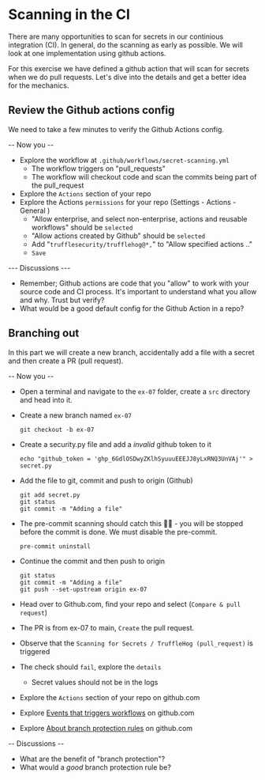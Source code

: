 # Scanning in the CI

There are many opportunities to scan for secrets in our continious integration (CI). In general, do the scanning as early as possible. We will look at one implementation using github actions.

For this exercise we have defined a github action that will scan for secrets when we do pull requests. Let's dive into the details and get a better idea for the mechanics.

## Review the Github actions config

We need to take a few minutes to verify the Github Actions config.

-- Now you --

- Explore the workflow at `.github/workflows/secret-scanning.yml`
  - The workflow triggers on "pull_requests"
  - The workflow will checkout code and scan the commits being part of the pull_request
- Explore the `Actions` section of your repo
- Explore the Actions `permissions` for your repo (Settings - Actions - General )
  - "Allow enterprise, and select non-enterprise, actions and reusable workflows" should be `selected`
  - "Allow actions created by Github" should be `selected`
  - Add "`trufflesecurity/trufflehog@*,`" to "Allow specified actions .."
  - `Save`

--- Discussions ---

- Remember; Github actions are code that you "allow" to work with your source code and CI process. It's important to understand what you allow and why. Trust but verify?
- What would be a good default config for the Github Action in a repo?


## Branching out

In this part we will create a new branch, accidentally add a file with a secret and then create a PR (pull request).

-- Now you --

- Open a terminal and navigate to the `ex-07` folder, create a `src` directory and head into it.
- Create a new branch named `ex-07`

    ```shell
    git checkout -b ex-07
    ```

- Create a security.py file and add a *invalid* github token to it

    ```shell
    echo "github_token = 'ghp_6GdlOSDwyZKlhSyuuuEEEJJ8yLxRNQ3UnVAj'" > secret.py
    ```

- Add the file to git, commit and push to origin (Github)

    ```shell
    git add secret.py
    git status
    git commit -m "Adding a file"
     ```

- The pre-commit scanning should catch this 👮‍♂️ - you will be stopped before the commit is done. We must disable the pre-commit.

  ```shell
  pre-commit uninstall
  ```

- Continue the commit and then push to origin

    ```shell
    git status
    git commit -m "Adding a file"
    git push --set-upstream origin ex-07
    ```

- Head over to Github.com, find your repo and select (`Compare & pull request`)
- The PR is from ex-07 to main, `Create` the pull request.
- Observe that the `Scanning for Secrets / TruffleHog (pull_request)` is triggered
- The check should `fail`, explore the `details`
  - Secret values should not be in the logs


- Explore the `Actions` section of your repo on github.com
- Explore [Events that triggers workflows](https://docs.github.com/en/actions/using-workflows/events-that-trigger-workflows) on github.com
- Explore [About branch protection rules](https://docs.github.com/en/repositories/configuring-branches-and-merges-in-your-repository/managing-protected-branches/about-protected-branches) on github.com

-- Discussions --

- What are the benefit of "branch protection"?
- What would a *good* branch protection rule be?
